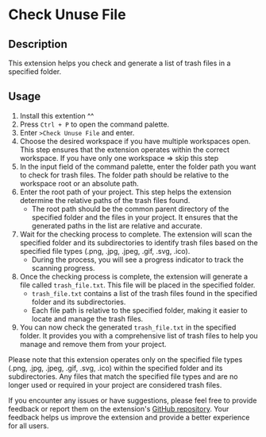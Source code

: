 # Check Unuse File

## Description
This extension helps you check and generate a list of trash files in a specified folder.

## Usage
1. Install this extention ^^
2. Press `Ctrl + P` to open the command palette.
3. Enter `>Check Unuse File` and enter.
2. Choose the desired workspace if you have multiple workspaces open. This step ensures that the extension operates within the correct workspace. If you have only one workspace => skip this step
3. In the input field of the command palette, enter the folder path you want to check for trash files. The folder path should be relative to the workspace root or an absolute path.
4. Enter the root path of your project. This step helps the extension determine the relative paths of the trash files found.
    - The root path should be the common parent directory of the specified folder and the files in your project. It ensures that the generated paths in the list are relative and accurate.
5. Wait for the checking process to complete. The extension will scan the specified folder and its subdirectories to identify trash files based on the specified file types (.png, .jpg, .jpeg, .gif, .svg, .ico).
    - During the process, you will see a progress indicator to track the scanning progress.
6. Once the checking process is complete, the extension will generate a file called `trash_file.txt`. This file will be placed in the specified folder.
    - `trash_file.txt` contains a list of the trash files found in the specified folder and its subdirectories.
    - Each file path is relative to the specified folder, making it easier to locate and manage the trash files.
7. You can now check the generated `trash_file.txt` in the specified folder. It provides you with a comprehensive list of trash files to help you manage and remove them from your project.

Please note that this extension operates only on the specified file types (.png, .jpg, .jpeg, .gif, .svg, .ico) within the specified folder and its subdirectories. Any files that match the specified file types and are no longer used or required in your project are considered trash files.

If you encounter any issues or have suggestions, please feel free to provide feedback or report them on the extension's [GitHub repository](https://github.com/nguyenvinhtieng/get_a_basic_app_vscode_extension). Your feedback helps us improve the extension and provide a better experience for all users.

